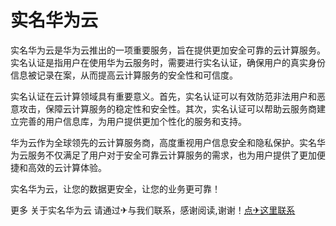 # 实名华为云

实名华为云是华为云推出的一项重要服务，旨在提供更加安全可靠的云计算服务。实名认证是指用户在使用华为云服务时，需要进行实名认证，确保用户的真实身份信息被记录在案，从而提高云计算服务的安全性和可信度。

实名认证在云计算领域具有重要意义。首先，实名认证可以有效防范非法用户和恶意攻击，保障云计算服务的稳定性和安全性。其次，实名认证可以帮助云服务商建立完善的用户信息库，为用户提供更加个性化的服务和支持。

华为云作为全球领先的云计算服务商，高度重视用户信息安全和隐私保护。实名华为云服务不仅满足了用户对于安全可靠云计算服务的需求，也为用户提供了更加便捷和高效的云计算体验。

实名华为云，让您的数据更安全，让您的业务更可靠！

更多 关于实名华为云 请通过✈与我们联系，感谢阅读,谢谢！[点✈这里联系](https://a.k02.cc)